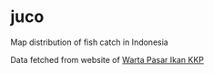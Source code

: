 # juco
Map distribution of fish catch in Indonesia

Data fetched from website of [Warta Pasar Ikan KKP](http://wpi.kkp.go.id/)